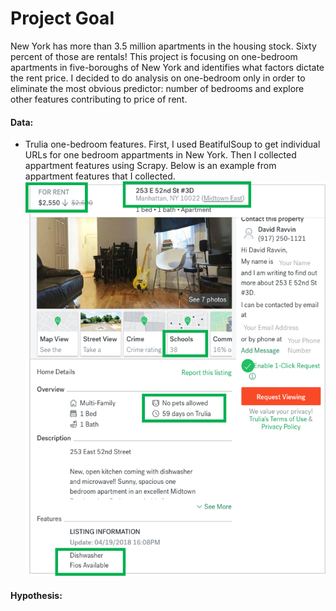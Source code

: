 
# Project Goal

New York has more than 3.5 million apartments in the housing stock. Sixty percent of those are rentals! This project is focusing on one-bedroom apartments in five-boroughs of New York and identifies what factors dictate the rent price. I decided to do analysis on one-bedroom only in order to eliminate the most obvious predictor: number of bedrooms and explore other features contributing to price of rent. 


#### Data:
- Trulia one-bedroom features. First, I used BeatifulSoup to get individual URLs for one bedroom appartments in New York. Then I collected appartment features using Scrapy. Below is an example from appartment features that I collected. 
![alt text](https://github.com/elenabohenick/trulia_1br_rentals/blob/master/trulia_data.png "Trulia Page")


#### Hypothesis:



